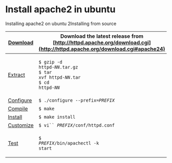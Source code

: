 # Install apache2 in ubuntu

Installing apache2 on ubuntu 2Installing from source

| [Download](https://httpd.apache.org/docs/2.4/install.html#download)   | Download the latest release from [http://httpd.apache.org/download.cgi](http://httpd.apache.org/download.cgi#apache24)                                                                                         |
| --------------------------------------------------------------------- | -------------------------------------------------------------------------------------------------------------------------------------------------------------------------------------------------------------- |
| [Extract](https://httpd.apache.org/docs/2.4/install.html#extract)     | <p><code>$ gzip -d httpd-</code><em><code>NN</code></em><code>.tar.gz</code><br><code>$ tar xvf httpd-</code><em><code>NN</code></em><code>.tar</code><br><code>$ cd httpd-</code><em><code>NN</code></em></p> |
| [Configure](https://httpd.apache.org/docs/2.4/install.html#configure) | `$ ./configure --prefix=`_`PREFIX`_                                                                                                                                                                            |
| [Compile](https://httpd.apache.org/docs/2.4/install.html#compile)     | `$ make`                                                                                                                                                                                                       |
| [Install](https://httpd.apache.org/docs/2.4/install.html#install)     | `$ make install`                                                                                                                                                                                               |
| [Customize](https://httpd.apache.org/docs/2.4/install.html#customize) | `$ vi`` `_`PREFIX`_`/conf/httpd.conf`                                                                                                                                                                          |
| [Test](https://httpd.apache.org/docs/2.4/install.html#test)           | <p></p><p><code>$ </code><em><code>PREFIX</code></em><code>/bin/apachectl -k start</code></p>                                                                                                                  |

